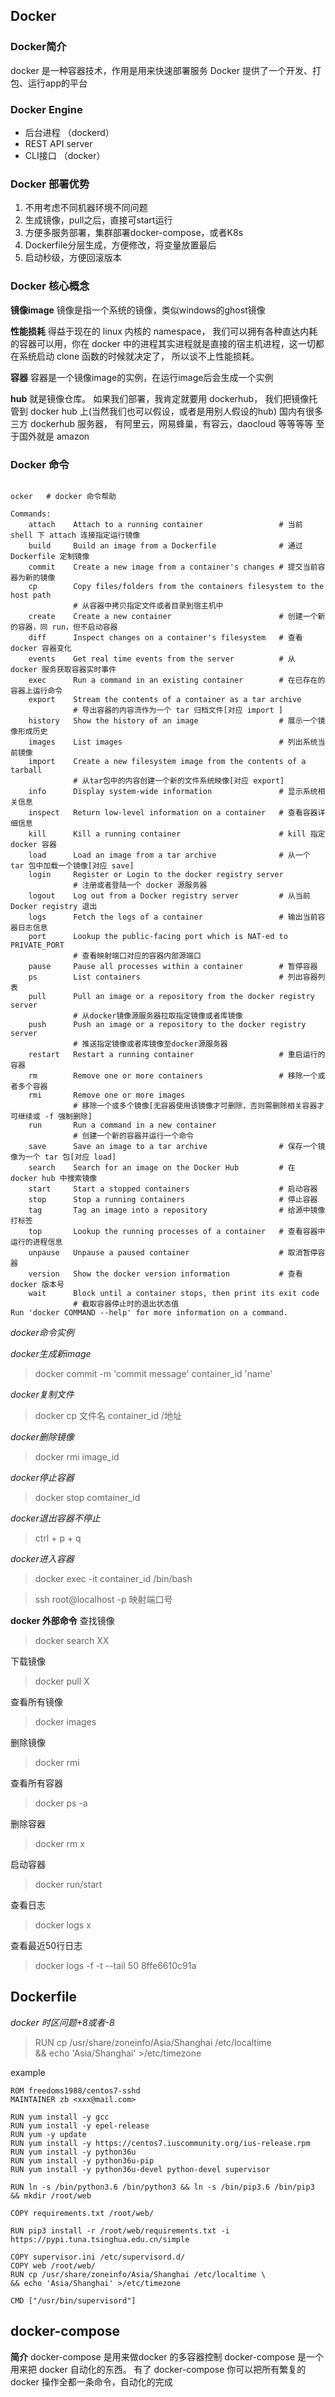 ## Docker

### Docker简介
docker 是一种容器技术，作用是用来快速部署服务
Docker 提供了一个开发、打包、运行app的平台

### Docker Engine
- 后台进程 （dockerd）
- REST API server
- CLI接口 （docker）

### Docker 部署优势
1. 不用考虑不同机器环境不同问题
2. 生成镜像，pull之后，直接可start运行
3. 方便多服务部署，集群部署docker-compose，或者K8s
4. Dockerfile分层生成，方便修改，将变量放置最后
5. 启动秒级，方便回滚版本

### Docker 核心概念
**镜像image**
镜像是指一个系统的镜像，类似windows的ghost镜像

**性能损耗**
得益于现在的 linux 内核的 namespace， 我们可以拥有各种直达内耗的容器可以用，你在 docker 中的进程其实进程就是直接的宿主机进程，这一切都在系统启动 clone 函数的时候就决定了， 所以谈不上性能损耗。

**容器**
容器是一个镜像image的实例，在运行image后会生成一个实例

**hub**
就是镜像仓库。
如果我们部署，我肯定就要用 dockerhub， 我们把镜像托管到 docker hub 上(当然我们也可以假设，或者是用别人假设的hub)
国内有很多三方 dockerhub 服务器， 有阿里云，网易蜂巢，有容云，daocloud 等等等等
至于国外就是 amazon

### Docker 命令

```

ocker   # docker 命令帮助

Commands:
    attach    Attach to a running container                 # 当前 shell 下 attach 连接指定运行镜像
    build     Build an image from a Dockerfile              # 通过 Dockerfile 定制镜像
    commit    Create a new image from a container's changes # 提交当前容器为新的镜像
    cp        Copy files/folders from the containers filesystem to the host path
              # 从容器中拷贝指定文件或者目录到宿主机中
    create    Create a new container                        # 创建一个新的容器，同 run，但不启动容器
    diff      Inspect changes on a container's filesystem   # 查看 docker 容器变化
    events    Get real time events from the server          # 从 docker 服务获取容器实时事件
    exec      Run a command in an existing container        # 在已存在的容器上运行命令
    export    Stream the contents of a container as a tar archive   
              # 导出容器的内容流作为一个 tar 归档文件[对应 import ]
    history   Show the history of an image                  # 展示一个镜像形成历史
    images    List images                                   # 列出系统当前镜像
    import    Create a new filesystem image from the contents of a tarball  
              # 从tar包中的内容创建一个新的文件系统映像[对应 export]
    info      Display system-wide information               # 显示系统相关信息
    inspect   Return low-level information on a container   # 查看容器详细信息
    kill      Kill a running container                      # kill 指定 docker 容器
    load      Load an image from a tar archive              # 从一个 tar 包中加载一个镜像[对应 save]
    login     Register or Login to the docker registry server   
              # 注册或者登陆一个 docker 源服务器
    logout    Log out from a Docker registry server         # 从当前 Docker registry 退出
    logs      Fetch the logs of a container                 # 输出当前容器日志信息
    port      Lookup the public-facing port which is NAT-ed to PRIVATE_PORT
              # 查看映射端口对应的容器内部源端口
    pause     Pause all processes within a container        # 暂停容器
    ps        List containers                               # 列出容器列表
    pull      Pull an image or a repository from the docker registry server
              # 从docker镜像源服务器拉取指定镜像或者库镜像
    push      Push an image or a repository to the docker registry server
              # 推送指定镜像或者库镜像至docker源服务器
    restart   Restart a running container                   # 重启运行的容器
    rm        Remove one or more containers                 # 移除一个或者多个容器
    rmi       Remove one or more images                 
              # 移除一个或多个镜像[无容器使用该镜像才可删除，否则需删除相关容器才可继续或 -f 强制删除]
    run       Run a command in a new container
              # 创建一个新的容器并运行一个命令
    save      Save an image to a tar archive                # 保存一个镜像为一个 tar 包[对应 load]
    search    Search for an image on the Docker Hub         # 在 docker hub 中搜索镜像
    start     Start a stopped containers                    # 启动容器
    stop      Stop a running containers                     # 停止容器
    tag       Tag an image into a repository                # 给源中镜像打标签
    top       Lookup the running processes of a container   # 查看容器中运行的进程信息
    unpause   Unpause a paused container                    # 取消暂停容器
    version   Show the docker version information           # 查看 docker 版本号
    wait      Block until a container stops, then print its exit code   
              # 截取容器停止时的退出状态值
Run 'docker COMMAND --help' for more information on a command.
```

*docker命令实例*

*docker生成新image*
> docker commit -m 'commit message'  container_id 'name'

*docker复制文件*
> docker cp 文件名  container_id /地址

*docker删除镜像*
> docker rmi image_id

*docker停止容器*
> docker stop comtainer_id 

*docker退出容器不停止*
> ctrl + p + q

*docker进入容器*
> docker exec -it container_id /bin/bash

> ssh root@localhost -p 映射端口号

**docker 外部命令**
查找镜像
> docker search XX

下载镜像
> docker pull X

查看所有镜像
> docker images

删除镜像
> docker rmi

查看所有容器
> docker ps -a

删除容器
> docker rm x

启动容器
> docker run/start

查看日志
> docker logs x

查看最近50行日志
> docker logs -f -t --tail 50 8ffe6610c91a

## Dockerfile
*docker 时区问题+8或者-8*
> RUN cp /usr/share/zoneinfo/Asia/Shanghai /etc/localtime \
> && echo 'Asia/Shanghai' >/etc/timezone

example
```
ROM freedoms1988/centos7-sshd
MAINTAINER zb <xxx@mail.com>

RUN yum install -y gcc
RUN yum install -y epel-release
RUN yum -y update
RUN yum install -y https://centos7.iuscommunity.org/ius-release.rpm
RUN yum install -y python36u
RUN yum install -y python36u-pip
RUN yum install -y python36u-devel python-devel supervisor

RUN ln -s /bin/python3.6 /bin/python3 && ln -s /bin/pip3.6 /bin/pip3 && mkdir /root/web

COPY requirements.txt /root/web/

RUN pip3 install -r /root/web/requirements.txt -i https://pypi.tuna.tsinghua.edu.cn/simple

COPY supervisor.ini /etc/supervisord.d/
COPY web /root/web/
RUN cp /usr/share/zoneinfo/Asia/Shanghai /etc/localtime \
&& echo 'Asia/Shanghai' >/etc/timezone

CMD ["/usr/bin/supervisord"]

```
## docker-compose

**简介**
docker-compose 是用来做docker 的多容器控制
docker-compose 是一个用来把 docker 自动化的东西。
有了 docker-compose 你可以把所有繁复的 docker 操作全都一条命令，自动化的完成



